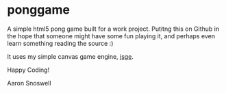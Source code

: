 # ponggame

A simple html5 pong game built for a work project. Putitng this on Github
in the hope that someone might have some fun playing it, and perhaps even
learn something reading the source :)

It uses my simple canvas game engine, [jsge](https://github.com/aaronsnoswell/jsge).

Happy Coding!

Aaron Snoswell
